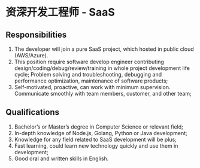 # 资深开发工程师 - SaaS


## Responsibilities

1. The  developer will join a pure SaaS project, which hosted in public cloud (AWS/Azure).
2. This position require software develop engineer contributing design/coding/debug/review/training in whole project development life cycle; Problem solving and troubleshooting, debugging and performance optimization, maintenance of software products;
3. Self-motivated, proactive, can work with minimum supervision. Communicate smoothly with team members, customer, and other team;


## Qualifications

1. Bachelor’s or Master’s degree in Computer Science or relevant field;
2. In-depth knowledge of Node.js, Golang, Python or Java development;
3. Knowledge for any field related to SaaS development will be plus;
4. Fast learning, could learn new technology quickly and use them in development;
5. Good oral and written skills in English.